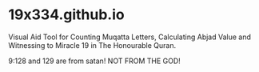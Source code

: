 # 19x334.github.io
Visual Aid Tool for Counting Muqatta Letters, Calculating Abjad Value and Witnessing to Miracle 19 in The Honourable Quran.

9:128 and 129 are from satan! NOT FROM THE GOD!
